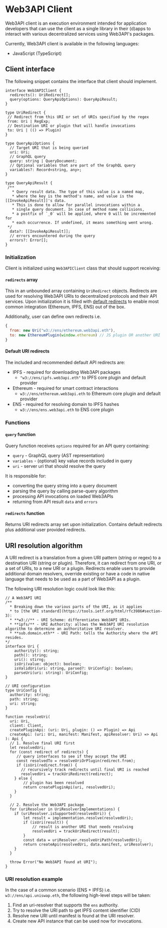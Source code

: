 # Web3API Client

Web3API client is an execution environment intended for application developers that can use the client as a single library in their (d)apps to interact with various decentralized services using Web3API's packages.

Currently, Web3API client is available in the following languages:
 - JavaScript (TypeScript)

## Client interface
The following snippet contains the interface that client should implement.

```
interface Web3APIClient {
  redirects(): UriRedirect[];
  query(options: QueryApiOptions): QueryApiResult;
}

type UriRedirect {
 // Redirect from this URI or set of URIs specified by the regex
 from: Uri | RegExp;
 // Destination URI or plugin that will handle invocations
 to: Uri | (() => Plugin)
}

type QueryApiOptions {
  // Target URI that is being queried
  uri: Uri;
  // GraphQL query
  query: string | QueryDocument;
  // Optional variables that are part of the GraphQL query
  variables?: Record<string, any>;
}

type QueryApiResult {
 /**
   * Query result data. The type of this value is a named map,
   * where the key is the method's name, and value is the [[InvokeApiResult]]'s data.
   * This is done to allow for parallel invocations within a
   * single query document. In case of method name collisions,
   * a postfix of `_0` will be applied, where 0 will be incremented for
   * each occurrence. If undefined, it means something went wrong.
 */
  data?: [[InvokeApiResult]];
  // errors encountered during the query
  errors?: Error[];
}
```

### Initialization
Client is initialized using `Web3APIClient` class that should support receiving:

#### `redirects` array
This in an unbounded array containing `UriRedirect` objects.
Redirects are used for resolving Web3API URIs to decentralized protocols and their API services.
Upon initialization it is filled with [default redirects](#default-uri-redirects) to enable most common integration (Ethereum, IPFS, ENS) out of the box.

Additionally, user can define own redirects i.e.
```js
{
  from: new Uri("w3://ens/ethereum.web3api.eth"),
  to: new EthereumPlugin(window.ethereum) // JS plugin OR another URI
}
```

#### Default URI redirects

The included and recommended default API redirects are:
* IPFS - required for downloading Web3API packages
  * `"w3://ens/ipfs.web3api.eth"` to IPFS core plugin and default provider
* Ethereum - required for smart contract interactions
  * `w3://ens/ethereum.web3api.eth` to Ethereum core plugin and default provider
* ENS - required for resolving domain to IPFS hashes
  * `w3://ens/ens.web3api.eth` to ENS core plugin

### Functions

#### `query` function
Query function receives `options` required for an API query containing:
 - `query` - GraphQL query (AST representation)
 - `variables` - (optional) key value records included in query
 - `uri` - server uri that should resolve the query

It is responsible for:
 - converting the query string into a query document
 - parsing the query by calling parse-query algorithm
 - processing API invocations on loaded Web3APIs
 - returning from API result `data` and `errors`

#### `redirects` function

Returns URI redirects array set upon initialization.
Contains default redirects plus additional user provided redirects.

## URI resolution algorithm

A URI redirect is a translation from a given URI pattern (string or regex) to a destination URI (string or plugin).
Therefore, it can redirect from one URI, or a set of URIs, to a new URI or a plugin. 
Redirects enable users to provide additional domain resolvers, override existing or have a code in native language that needs to be used as a part of Web3API as a plugin.  

The following URI resolution logic could look like this:

```
// A Web3API URI
/**
  * Breaking down the various parts of the URI, as it applies
  * to [the URI standard](https://tools.ietf.org/html/rfc3986#section-3):
  * **w3://** - URI Scheme: differentiates Web3API URIs.
  * **ipfs/** - URI Authority: allows the Web3API URI resolution algorithm to determine an authoritative URI resolver.
  * **sub.domain.eth** - URI Path: tells the Authority where the API resides.
*/
interface Uri {
    authority(): string;
    path(): string;
    uri(): stirng;
    isUri(value: object): boolean;
    isValidUri(uri: string, parsed?: UriConfig): boolean;
    parseUri(uri: string): UriConfig;
}

// URI configuration
type UriConfig {
  authority: string;
  path: string;
  uri: string;
}

function resolveUri(
  uri: Uri,
  client: Client,
  createPluginApi: (uri: Uri, plugin: () => Plugin) => Api
  createApi: (uri: Uri, manifest: Manifest, apiResolver: Uri) => Api
): Api {
  // 1. Resolve final URI first
  let resolvedUri;
  for (const redirect of redirects) {
     // query interfaces to see if they accept the URI
     const resolvedTo = resolveUriOrPlugin(redirect.from);
     if (isUri(redirect.from)) {
       // recursively track redirects until final URI is reached
       resolvedUri = trackUriRedirect(redirect);
    } else {
        // plugin has been resolved
        return createPluginApi(uri, resolvedUri);
    }
  }

  // 2. Resolve the Web3API package
  for (uriResolver in UriResolverImplementations) {
    if (uriResolver.isSupported(resolvedUri)) {
        let result = implementation.resolve(resolvedUri);
        if (isUri(result)) {
            // result is another URI that needs resolving
            resolvedUri = trackUriRedirect(result);
        }
        const data = uriResolver.resolveUriPath(resolvedUri);
        return createApi(resolvedUri, data.manifest, uriResolver);
    }
  }

  throw Error("No Web3API found at URI");
}
```

### URI resolution example

In the case of a common scenario (ENS + IPFS) i.e. `w3://ens/api.uniswap.eth`, the following high-level steps will be taken:
1. Find an uri-resolver that supports the `ens` authority.
2. Try to resolve the URI path to get IPFS content identifier (CID)
3. Resolve new URI until manifest is found at the URI resolver.
4. Create new API instance that can be used now for invocations.
